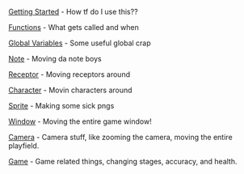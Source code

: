[Getting Started](https://github.com/KadeDev/Kade-Engine/wiki/Getting-Started) - How tf do I use this??

[Functions](https://github.com/KadeDev/Kade-Engine/wiki/Function-Hooks) - What gets called and when

[Global Variables](https://github.com/KadeDev/Kade-Engine/wiki/Global-Variables) - Some useful global crap

[Note](https://github.com/KadeDev/Kade-Engine/wiki/Note) - Moving da note boys

[Receptor](https://github.com/KadeDev/Kade-Engine/wiki/Receptor) - Moving receptors around

[Character](https://github.com/KadeDev/Kade-Engine/wiki/Character) - Movin characters around 

[Sprite](https://github.com/KadeDev/Kade-Engine/wiki/Sprite) - Making some sick pngs

[Window](https://github.com/KadeDev/Kade-Engine/wiki/Window) - Moving the entire game window!

[Camera](https://github.com/KadeDev/Kade-Engine/wiki/Camera) - Camera stuff, like zooming the camera, moving the entire playfield.

[Game](https://github.com/KadeDev/Kade-Engine/wiki/Game) - Game related things, changing stages, accuracy, and health.